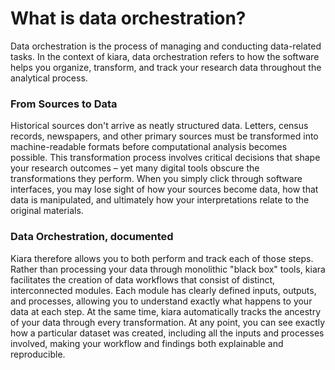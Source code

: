 # What is data orchestration?

Data orchestration is the process of managing and conducting data-related tasks. In the context of kiara, data orchestration refers to how the software helps you organize, transform, and track your research data throughout the analytical process.

### From Sources to Data

Historical sources don't arrive as neatly structured data. Letters, census records, newspapers, and other primary sources must be transformed into machine-readable formats before computational analysis becomes possible. This transformation process involves critical decisions that shape your research outcomes – yet many digital tools obscure the transformations they perform. When you simply click through software interfaces, you may lose sight of how your sources become data, how that data is manipulated, and ultimately how your interpretations relate to the original materials.

### Data Orchestration, documented

Kiara therefore allows you to both perform and track each of those steps. Rather than processing your data through monolithic "black box" tools, kiara facilitates the creation of data workflows that consist of distinct, interconnected modules. Each module has clearly defined inputs, outputs, and processes, allowing you to understand exactly what happens to your data at each step. At the same time, kiara automatically tracks the ancestry of your data through every transformation. At any point, you can see exactly how a particular dataset was created, including all the inputs and processes involved, making your workflow and findings both explainable and reproducible.
